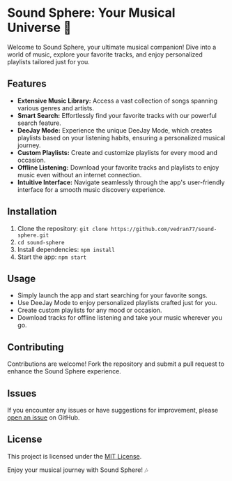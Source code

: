 # Sound Sphere: Your Musical Universe 🎵

Welcome to Sound Sphere, your ultimate musical companion! Dive into a world of music, explore your favorite tracks, and enjoy personalized playlists tailored just for you.

## Features

- **Extensive Music Library:** Access a vast collection of songs spanning various genres and artists.
- **Smart Search:** Effortlessly find your favorite tracks with our powerful search feature.
- **DeeJay Mode:** Experience the unique DeeJay Mode, which creates playlists based on your listening habits, ensuring a personalized musical journey.
- **Custom Playlists:** Create and customize playlists for every mood and occasion.
- **Offline Listening:** Download your favorite tracks and playlists to enjoy music even without an internet connection.
- **Intuitive Interface:** Navigate seamlessly through the app's user-friendly interface for a smooth music discovery experience.

## Installation

1. Clone the repository: `git clone https://github.com/vedran77/sound-sphere.git`
2. `cd sound-sphere`
3. Install dependencies: `npm install`
4. Start the app: `npm start`

## Usage

- Simply launch the app and start searching for your favorite songs.
- Use DeeJay Mode to enjoy personalized playlists crafted just for you.
- Create custom playlists for any mood or occasion.
- Download tracks for offline listening and take your music wherever you go.

## Contributing

Contributions are welcome! Fork the repository and submit a pull request to enhance the Sound Sphere experience.

## Issues

If you encounter any issues or have suggestions for improvement, please [open an issue](https://github.com/your-username/sound-sphere/issues) on GitHub.

## License

This project is licensed under the [MIT License](LICENSE).

Enjoy your musical journey with Sound Sphere! 🎶
